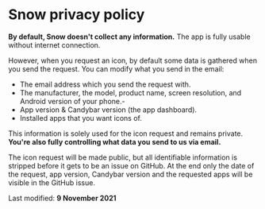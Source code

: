 # Snow privacy policy

**By default, Snow doesn't collect any information.** The app is fully usable without internet connection.

However, when you request an icon, by default some data is gathered when you send the request. 
You can modify what you send in the email:

- The email address which you send the request with.
- The manufacturer, the model, product name, screen resolution, and Android version of your phone.- 
- App version & Candybar version (the app dashboard).
- Installed apps that you want icons of.

This information is solely used for the icon request and remains private. **You're also fully controlling what data you send to us via email.**

The icon request will be made public, but all identifiable information is stripped before it gets to be an issue on GitHub. At the end only the date of the request, app version, Candybar version and the requested apps will be visible in the GitHub issue.

Last modified:
**9 November 2021**
